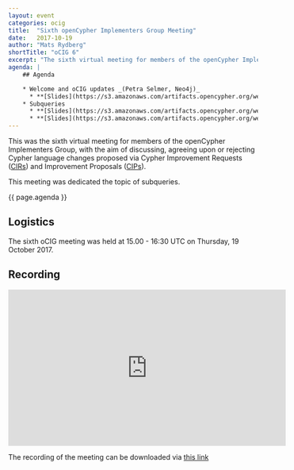 ```yaml
---
layout: event
categories: ocig
title:  "Sixth openCypher Implementers Group Meeting"
date:   2017-10-19
author: "Mats Rydberg"
shortTitle: "oCIG 6"
excerpt: "The sixth virtual meeting for members of the openCypher Implementers Group."
agenda: |
    ## Agenda

    * Welcome and oCIG updates _(Petra Selmer, Neo4j)_
      * **[Slides](https://s3.amazonaws.com/artifacts.opencypher.org/website/ocig6/oCIG+6+-+Welcome.pdf)**
    * Subqueries
      * **[Slides](https://s3.amazonaws.com/artifacts.opencypher.org/website/ocig6/Nested%2C+updating%2C+and+chained+subqueries.pdf)**, **[Pull Request](https://github.com/opencypher/openCypher/pull/100)**: Nested, updating, and chained subqueries _(Petra Selmer & Stefan Plantikow, Neo4j)_
      * **[Slides](https://s3.amazonaws.com/artifacts.opencypher.org/website/ocig6/Scalar+and+List+Subqueries+%5BoCIM+2017-10-19%5D.pdf)**, **[Pull Request](https://github.com/opencypher/openCypher/pull/217)**: Scalar subqueries and list subqueries _(Tobias Lindaaker, Neo4j)_
---
```

This was the sixth virtual meeting for members of the openCypher Implementers Group, with the aim of discussing, agreeing upon or rejecting Cypher language changes proposed via Cypher Improvement Requests (<a href="https://github.com/opencypher/openCypher/issues?q=is%3Aopen+is%3Aissue+label%3ACIR" target="_blank">CIRs</a>) and Improvement Proposals (<a href="/cips/" target="_blank">CIPs</a>).

This meeting was dedicated the topic of subqueries.

{{ page.agenda }}

## Logistics

The sixth oCIG meeting was held at 15.00 - 16:30 UTC on Thursday, 19 October 2017.

## Recording

<iframe width="560" height="315" src="https://www.youtube.com/embed/TtCMnP7DglU" frameborder="0" allowfullscreen></iframe>

The recording of the meeting can be downloaded via [this link](https://s3.amazonaws.com/artifacts.opencypher.org/website/ocig6/oCIG6.mp4.zip)
